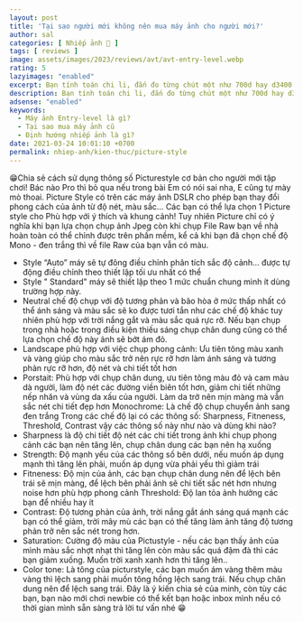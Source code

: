 ```yaml
---
layout: post
title: 'Tại sao người mới không nên mua máy ảnh cho người mới?'
author: sal
categories: [ Nhiếp ảnh 📸 ]
tags: [ reviews ]
image: assets/images/2023/reviews/avt/avt-entry-level.webp
rating: 5
lazyimages: "enabled"
excerpt: Bạn tính toán chi li, đắn đo từng chút một như 700d hay d3400 chụp nét hơn, thì bài viết này là của bạn. Những chiếc máy entry-level rẻ những cũng là đắt. Tại sao vậy?
description: Bạn tính toán chi li, đắn đo từng chút một như 700d hay d3400 chụp nét hơn, thì bài viết này là của bạn. Những chiếc máy entry-level rẻ những cũng là đắt. Tại sao vậy?
adsense: "enabled"
keywords:
  - Máy ảnh Entry-level là gì?
  - Tại sao mua máy ảnh cũ
  - Định hướng nhiếp ảnh là gì?
date: 2021-03-24 10:01:10 +0700
permalink: nhiep-anh/kien-thuc/picture-style
---
```


😁Chia sẻ cách sử dụng thông số Picturestyle cơ bản cho người mới tập chơi! Bác nào Pro thì bỏ qua nếu trong bài Em có nói sai nha, E cũng tự mày mò thoai.
Picture Style có trên các máy ảnh DSLR cho phép bạn thay đổi phong cách của ảnh từ độ nét, màu sắc... Các bạn có thể lựa chọn 1 Picture style cho Phù hợp với ý thích và khung cảnh!
 Tuy nhiên Picture chỉ có ý nghĩa khi bạn lựa chọn chụp ảnh Jpeg còn khi chụp File Raw bạn về nhà hoàn toàn có thể chỉnh được trên phần mềm, kể cả khi bạn đã chọn chế độ Mono - đen trắng thì về file Raw của bạn vẫn có màu.
- Style “Auto” máy sẽ tự đông điều chỉnh phân tích sắc độ cảnh... được tự động điều chỉnh theo thiết lập tối ưu nhất có thể
- Style " Standard" máy sẽ thiết lập theo 1 mức chuẩn chung mình ít dùng trường hợp này.
- Neutral chế độ chụp với độ tương phản và bão hòa ở mức thấp nhất có thể ánh sáng và màu sắc sẽ ko được tươi tắn như các chế độ khác tuy nhiên phù hợp với trời nắng gắt và màu sắc quá rực rỡ. Nếu bạn chụp trong nhà hoặc trong điều kiện thiếu sáng chụp chân dung cũng có thể lựa chọn chế độ này ảnh sẽ bớt ám đỏ.
- Landscape phù hợp với việc chụp phong cảnh: Ưu tiên tông màu xanh và vàng giúp cho màu sắc trở nên rực rỡ hơn làm ánh sáng và tương phản rực rỡ hơn, độ nét và chi tiết tốt hơn
- Porstait: Phù hợp với chụp chân dung, ưu tiên tông màu đỏ và cam màu dà người, làm độ nét các đường viền biên tốt hơn, giảm chi tiết những nếp nhăn và vùng da xấu của người. Làm da trở nên mịn màng mà vẫn sắc nét chi tiết đẹp hơn
Monochrome: Là chế độ chụp chuyển ảnh sang đen trắng
Trong các chế độ lại có các thông số: Sharpness, Fitneness, Threshold, Contrast vậy các thông số này như nào và dùng khi nào?
- Sharpness là độ chi tiết độ nét các chi tiết trong ảnh khi chụp phong cảnh các bạn nên tăng lên, chụp chân dung các bạn nên hạ xuống
- Strength: Độ mạnh yếu của các thông số bên dưới, nếu muốn áp dụng mạnh thì tăng lên phải, muốn áp dụng vừa phải yếu thì giảm trái
- Fitneness: Độ mịn của ảnh, các bạn chụp chân dung nên để lệch bên trái sẽ mịn màng, để lệch bên phải ảnh sẽ chi tiết sắc nét hơn nhưng noise hơn phù hợp phong cảnh
Threshold: Độ lan tỏa ảnh hưởng các bạn để nhiều hay ít
- Contrast: Độ tương phản của ảnh, trời nắng gắt ánh sáng quá mạnh các bạn có thể giảm, trời mây mù các bạn có thể tăng làm ảnh tăng độ tương phản trở nên sắc nét trong hơn.
- Saturation: Cường độ màu của Pictustyle - nếu các bạn thấy ảnh của mình màu sắc nhợt nhạt thì tăng lên còn màu sắc quá đậm đà thì các bạn giảm xuống. Muốn trời xanh xanh hơn thì tăng lên..
- Color tone: Là tông của picturstyle, các bạn muốn ám vàng thêm màu vàng thì lệch sang phải muốn tông hồng lệch sang trái. Nếu chụp chân dung nên để lệch sang trái.
Đây là ý kiến chia sẻ của minh, còn tùy các bạn, bạn nào mới chơi newbie có thể kết bạn hoặc inbox mình nếu có thời gian mình sẵn sàng trả lời tư vấn nhé 😁
